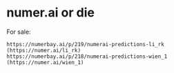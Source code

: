 # numer.ai or die

For sale:
```
https://numerbay.ai/p/219/numerai-predictions-li_rk (https://numer.ai/li_rk)
https://numerbay.ai/p/218/numerai-predictions-wien_1 (https://numer.ai/wien_1)
```
